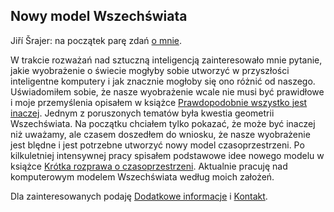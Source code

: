 ## Nowy model Wszechświata

Jiří Šrajer: na początek parę zdań [o mnie](autor).

W trakcie rozważań nad sztuczną inteligencją zainteresowało mnie pytanie,
jakie wyobrażenie o świecie mogłyby sobie utworzyć w przyszłości inteligentne komputery
i jak znacznie mogłoby się ono różnić od naszego.
Uświadomiłem sobie, że nasze wyobrażenie wcale nie musi być prawidłowe
i moje przemyślenia opisałem w książce [Prawdopodobnie wszystko jest inaczej](prawdopodobnie).
Jednym z poruszonych tematów była kwestia geometrii Wszechświata.
Na początku chciałem tylko pokazać, że może być inaczej niż uważamy,
ale czasem doszedłem do wniosku, że nasze wyobrażenie jest blędne
i jest potrzebne utworzyć nowy model czasoprzestrzeni.
Po kilkuletniej intensywnej pracy spisałem podstawowe idee nowego modelu
w książce [Krótka rozprawa o czasoprzestrzeni](czasoprzestrzen).
Aktualnie pracuję nad komputerowym modelem Wszechświata według moich założeń.

Dla zainteresowanych podaję [Dodatkowe informacje](dodatki)
i [Kontakt](kontakt).

